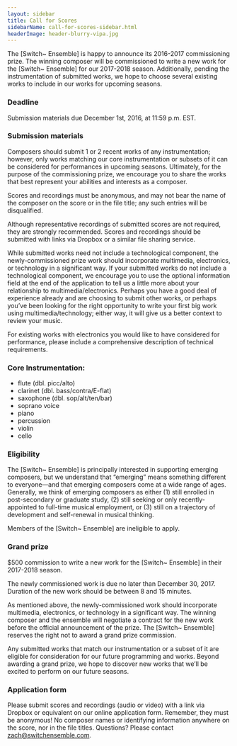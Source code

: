 ```yaml
---
layout: sidebar
title: Call for Scores
sidebarName: call-for-scores-sidebar.html
headerImage: header-blurry-vipa.jpg
---
```


The [Switch~ Ensemble] is happy to announce its 2016-2017 commissioning prize. The winning composer will be commissioned to write a new work for the [Switch~ Ensemble] for our 2017-2018 season. Additionally, pending the instrumentation of submitted works, we hope to choose several existing works to include in our works for upcoming seasons.

### Deadline

Submission materials due December 1st, 2016, at 11:59 p.m. EST.

### Submission materials

Composers should submit 1 or 2 recent works of any instrumentation; however, only works matching our core instrumentation or subsets of it can be considered for performances in upcoming seasons. Ultimately, for the purpose of the commissioning prize, we encourage you to share the works that best represent your abilities and interests as a composer.

Scores and recordings must be anonymous, and may not bear the name of the composer on the score or in the file title; any such entries will be disqualified.

Although representative recordings of submitted scores are not required, they are strongly recommended. Scores and recordings should be submitted with links via Dropbox or a similar file sharing service.

While submitted works need not include a technological component, the newly-commissioned prize work should incorporate multimedia, electronics, or technology in a significant way. If your submitted works do not include a technological component, we encourage you to use the optional information field at the end of the application to tell us a little more about your relationship to multimedia/electronics. Perhaps you have a good deal of experience already and are choosing to submit other works, or perhaps you’ve been looking for the right opportunity to write your first big work using multimedia/technology; either way, it will give us a better context to review your music.

For existing works with electronics you would like to have considered for performance, please include a comprehensive description of technical requirements.

### Core Instrumentation:

- flute (dbl. picc/alto)
- clarinet (dbl. bass/contra/E-flat)
- saxophone (dbl. sop/alt/ten/bar)
- soprano voice
- piano
- percussion
- violin
- cello

### Eligibility

The [Switch~ Ensemble] is principally interested in supporting emerging composers, but we understand that “emerging” means something different to everyone—and that emerging composers come at a wide range of ages. Generally, we think of emerging composers as either (1) still enrolled in post-secondary or graduate study, (2) still seeking or only recently-appointed to full-time musical employment, or (3) still on a trajectory of development and self-renewal in musical thinking.

Members of the [Switch~ Ensemble] are ineligible to apply.

### Grand prize

$500 commission to write a new work for the [Switch~ Ensemble] in their 2017-2018 season.

The newly commissioned work is due no later than December 30, 2017. Duration of the new work should be between 8 and 15 minutes.

As mentioned above, the newly-commissioned work should incorporate multimedia, electronics, or technology in a significant way. The winning composer and the ensemble will negotiate a contract for the new work before the official announcement of the prize. The [Switch~ Ensemble] reserves the right not to award a grand prize commission.

Any submitted works that match our instrumentation or a subset of it are eligible for consideration for our future programming and works. Beyond awarding a grand prize, we hope to discover new works that we’ll be excited to perform on our future seasons.

### Application form

Please submit scores and recordings (audio or video) with a link via Dropbox or equivalent on our online application form. Remember, they must be anonymous! No composer names or identifying information anywhere on the score, nor in the file titles.
​Questions? Please contact zach@switchensemble.com.

